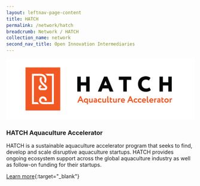 ```yaml
---
layout: leftnav-page-content
title: HATCH
permalink: /network/hatch
breadcrumb: Network / HATCH
collection_name: network
second_nav_title: Open Innovation Intermediaries
---
```


<div class="networklogo">
<a href="http://www.hatch.blue/?utm_source=openinnovationnetwork.sg&utm_medium=referral"">
<img src="/images/partners/HATCH Aquaculture Accelerator Logo.png" alt="1">
</a>
</div>

<h3>HATCH Aquaculture Accelerator</h3>

HATCH is a sustainable aquaculture accelerator program that seeks to find, develop and scale disruptive aquaculture startups. HATCH provides ongoing ecosystem support across the global aquaculture industry as well as follow-on funding for their startups.

[Learn more](http://www.hatch.blue/?utm_source=openinnovationnetwork.sg&utm_medium=referral"){:target="_blank"}
